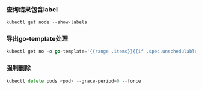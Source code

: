 ### 查询结果包含label

```go
kubectl get node --show-labels
```

### 导出go-template处理
```go
kubectl get no -o go-template='{{range .items}}{{if .spec.unschedulable}}{{.metadata.name}} {{.spec.externalID}}{{"\n"}}{{end}}{{end}}'
```

### 强制删除
```go
kubectl delete pods <pod> --grace-period=0 --force
```